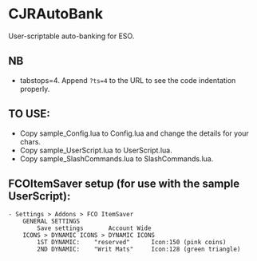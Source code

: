 # CJRAutoBank

User-scriptable auto-banking for ESO.

## NB
- tabstops=4.  Append `?ts=4` to the URL to see the code indentation properly.

## TO USE:
- Copy sample_Config.lua to Config.lua and change the details for your chars.
- Copy sample_UserScript.lua to UserScript.lua.
- Copy sample_SlashCommands.lua to SlashCommands.lua.

## FCOItemSaver setup (for use with the sample UserScript):
	- Settings > Addons > FCO ItemSaver
		GENERAL SETTINGS
			Save settings		Account Wide
		ICONS > DYNAMIC ICONS > DYNAMIC ICONS
			1ST DYNAMIC:	"reserved"		Icon:150 (pink coins)
			2ND DYNAMIC:	"Writ Mats"		Icon:128 (green triangle)
